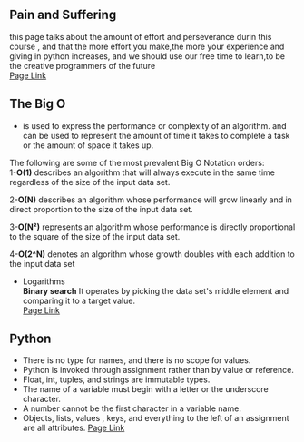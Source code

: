 ## Pain and Suffering
this page talks about the amount of effort and perseverance durin this course , and that the more effort you make,the more your experience and giving in python increases, and we should use our free time to learn,to be the creative programmers of the future<br>
[Page Link](https://codefellows.github.io/code-401-python-guide/curriculum/class-01/notes/pain_suffering)

## The Big O  
- is used to express the performance or complexity of an algorithm. and can be used to represent the amount of time it takes to complete a task or the amount of space it takes up.

 The following are some of the most prevalent Big O Notation orders:<br>
1-**O(1)** describes an algorithm that will always execute in the same time  regardless of the size of the input data set.

2-**O(N)** describes an algorithm whose performance will grow linearly and in direct proportion to the size of the input data set.
 
3-**O(N²)** represents an algorithm whose performance is directly proportional to the square of the size of the input data set.

4-**O(2^N)** denotes an algorithm whose growth doubles with each addition to the input data set 

- Logarithms<br>
 **Binary search** It operates by picking the data set's middle element and comparing it to a target value.<br>
 [Page Link](https://rob-bell.net/2009/06/a-beginners-guide-to-big-o-notation)

## Python

- There is no type for names, and there is no scope for values.
- Python is invoked through assignment rather than by value or reference.
- Float, int, tuples, and strings are immutable types.
- The name of a variable must begin with a letter or the underscore character.
- A number cannot be the first character in a variable name.
- Objects, lists, values , keys, and everything to the left of an assignment are all attributes.
 [Page Link](https://towardsdatascience.com/how-to-setup-an-awesome-python-environment-for-data-science-or-anything-else-35d358cc95d5)



